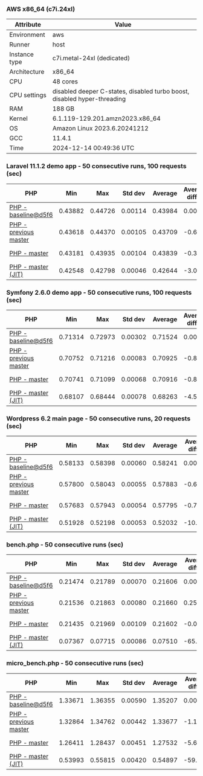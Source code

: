 ### AWS x86_64 (c7i.24xl)

|  Attribute    |     Value      |
|---------------|----------------|
| Environment   |aws|
| Runner        |host|
| Instance type |c7i.metal-24xl (dedicated)|
| Architecture  |x86_64
| CPU           |48 cores|
| CPU settings  |disabled deeper C-states, disabled turbo boost, disabled hyper-threading|
| RAM           |188 GB|
| Kernel        |6.1.119-129.201.amzn2023.x86_64|
| OS            |Amazon Linux 2023.6.20241212|
| GCC           |11.4.1|
| Time          |2024-12-14 00:49:36 UTC|

### Laravel 11.1.2 demo app - 50 consecutive runs, 100 requests (sec)

|     PHP     |     Min     |     Max     |    Std dev   |   Average  |  Average diff % |   Median   | Median diff % |     Memory    |
|-------------|-------------|-------------|--------------|------------|-----------------|------------|---------------|---------------|
|[PHP - baseline@d5f6](https://github.com/php/php-src/commit/d5f6e56610)|0.43882|0.44726|0.00114|0.43984|0.00%|0.43968|0.00%|41.81 MB|
|[PHP - previous master](https://github.com/php/php-src/commit/c630801ae7)|0.43618|0.44370|0.00105|0.43709|-0.63%|0.43693|-0.63%|41.68 MB|
|[PHP - master](https://github.com/php/php-src/commit/bb6dbdcf94)|0.43181|0.43935|0.00104|0.43839|-0.33%|0.43849|-0.27%|41.69 MB|
|[PHP - master (JIT)](https://github.com/php/php-src/commit/bb6dbdcf94)|0.42548|0.42798|0.00046|0.42644|-3.05%|0.42636|-3.03%|50.75 MB|

### Symfony 2.6.0 demo app - 50 consecutive runs, 100 requests (sec)

|     PHP     |     Min     |     Max     |    Std dev   |   Average  |  Average diff % |   Median   | Median diff % |     Memory    |
|-------------|-------------|-------------|--------------|------------|-----------------|------------|---------------|---------------|
|[PHP - baseline@d5f6](https://github.com/php/php-src/commit/d5f6e56610)|0.71314|0.72973|0.00302|0.71524|0.00%|0.71453|0.00%|37.33 MB|
|[PHP - previous master](https://github.com/php/php-src/commit/c630801ae7)|0.70752|0.71216|0.00083|0.70925|-0.84%|0.70912|-0.76%|37.38 MB|
|[PHP - master](https://github.com/php/php-src/commit/bb6dbdcf94)|0.70741|0.71099|0.00068|0.70916|-0.85%|0.70914|-0.75%|37.38 MB|
|[PHP - master (JIT)](https://github.com/php/php-src/commit/bb6dbdcf94)|0.68107|0.68444|0.00078|0.68263|-4.56%|0.68249|-4.48%|44.45 MB|

### Wordpress 6.2 main page - 50 consecutive runs, 20 requests (sec)

|     PHP     |     Min     |     Max     |    Std dev   |   Average  |  Average diff % |   Median   | Median diff % |     Memory    |
|-------------|-------------|-------------|--------------|------------|-----------------|------------|---------------|---------------|
|[PHP - baseline@d5f6](https://github.com/php/php-src/commit/d5f6e56610)|0.58133|0.58398|0.00060|0.58241|0.00%|0.58235|0.00%|42.95 MB|
|[PHP - previous master](https://github.com/php/php-src/commit/c630801ae7)|0.57800|0.58043|0.00055|0.57883|-0.61%|0.57874|-0.62%|42.78 MB|
|[PHP - master](https://github.com/php/php-src/commit/bb6dbdcf94)|0.57683|0.57943|0.00054|0.57795|-0.77%|0.57780|-0.78%|42.78 MB|
|[PHP - master (JIT)](https://github.com/php/php-src/commit/bb6dbdcf94)|0.51928|0.52198|0.00053|0.52032|-10.66%|0.52028|-10.66%|61.62 MB|

### bench.php - 50 consecutive runs (sec)

|     PHP     |     Min     |     Max     |    Std dev   |   Average  |  Average diff % |   Median   | Median diff % |     Memory    |
|-------------|-------------|-------------|--------------|------------|-----------------|------------|---------------|---------------|
|[PHP - baseline@d5f6](https://github.com/php/php-src/commit/d5f6e56610)|0.21474|0.21789|0.00070|0.21606|0.00%|0.21593|0.00%|26.12 MB|
|[PHP - previous master](https://github.com/php/php-src/commit/c630801ae7)|0.21536|0.21863|0.00080|0.21660|0.25%|0.21648|0.25%|26.05 MB|
|[PHP - master](https://github.com/php/php-src/commit/bb6dbdcf94)|0.21435|0.21969|0.00109|0.21602|-0.02%|0.21579|-0.06%|26.05 MB|
|[PHP - master (JIT)](https://github.com/php/php-src/commit/bb6dbdcf94)|0.07367|0.07715|0.00086|0.07510|-65.24%|0.07508|-65.23%|27.22 MB|

### micro_bench.php - 50 consecutive runs (sec)

|     PHP     |     Min     |     Max     |    Std dev   |   Average  |  Average diff % |   Median   | Median diff % |     Memory    |
|-------------|-------------|-------------|--------------|------------|-----------------|------------|---------------|---------------|
|[PHP - baseline@d5f6](https://github.com/php/php-src/commit/d5f6e56610)|1.33671|1.36355|0.00590|1.35207|0.00%|1.35166|0.00%|20.38 MB|
|[PHP - previous master](https://github.com/php/php-src/commit/c630801ae7)|1.32864|1.34762|0.00442|1.33677|-1.13%|1.33612|-1.15%|20.31 MB|
|[PHP - master](https://github.com/php/php-src/commit/bb6dbdcf94)|1.26411|1.28437|0.00451|1.27532|-5.68%|1.27608|-5.59%|20.31 MB|
|[PHP - master (JIT)](https://github.com/php/php-src/commit/bb6dbdcf94)|0.53993|0.55815|0.00420|0.54897|-59.40%|0.54915|-59.37%|21.64 MB|
